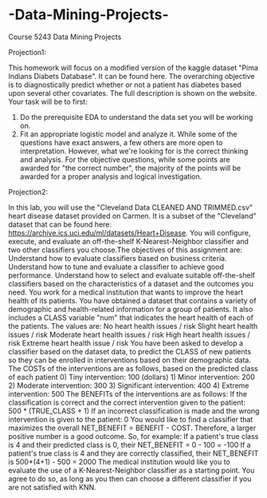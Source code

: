 # -Data-Mining-Projects-
Course 5243 Data Mining Projects

Projection1:

This homework will focus on a modified version of the kaggle dataset "Pima Indians Diabets Database". It can be found here. The overarching objective is to diagnostically predict whether or not a patient has diabetes based upon several other covariates. The full description is shown on the website.
Your task will be to first: 
1) Do the prerequisite EDA to understand the data set you will be working on.
2) Fit an appropriate logistic model and analyze it.
While some of the questions have exact answers, a few others are more open to interpretation. However, what we're looking for is the correct thinking and analysis. For the objective questions, while some points are awarded for "the correct number", the majority of the points will be awarded for a proper analysis and logical investigation.

Projection2:

In this lab, you will use the "Cleveland Data CLEANED AND TRIMMED.csv" heart disease dataset provided on Carmen. It is a subset of the "Cleveland" dataset that can be found here: https://archive.ics.uci.edu/ml/datasets/Heart+Disease. You will configure, execute, and evaluate an off-the-shelf K-Nearest-Neighbor classifier and two other classifiers you choose.The objectives of this assignment are: Understand how to evaluate classifiers based on business criteria. Understand how to tune and evaluate a classifier to achieve good performance. Understand how to select and evaluate suitable off-the-shelf classifiers based on the characteristics of a dataset and the outcomes you need.
You work for a medical institution that wants to improve the heart health of its patients. You have obtained a dataset that contains a variety of demographic and health-related information for a group of patients. It also includes a CLASS variable "num" that indicates the heart health of each of the patients. The values are:
No heart health issues / risk
Slight heart health issues / risk
Moderate heart health issues / risk
High heart health issues / risk
Extreme heart health issue / risk
You have been asked to develop a classifier based on the dataset data, to predict the CLASS of new patients so they can be enrolled in interventions based on their demographic data.
The COSTs of the interventions are as follows, based on the predicted class of each patient
0) Tiny intervention: 100 (dollars) 1) Minor intervention: 200 2) Moderate intervention: 300 3) Significant intervention: 400 4) Extreme intervention: 500
The BENEFITs of the interventions are as follows:
If the classification is correct and the correct intervention given to the patient: 500 * (TRUE_CLASS + 1)
If an incorrect classification is made and the wrong intervention is given to the patient: 0
You would like to find a classifier that maximizes the overall NET_BENEFIT = BENEFIT - COST. Therefore, a larger positive number is a good outcome.
So, for example:
If a patient's true class is 4 and their predicted class is 0, their NET_BENEFIT = 0 - 100 = -100
If a patient's true class is 4 and they are correctly classified, their NET_BENEFIT is 500*(4+1) - 500 = 2000
The medical institution would like you to evaluate the use of a K-Nearest-Neighbor classifier as a starting point. You agree to do so, as long as you then can choose a different classifier if you are not satisfied with KNN.
